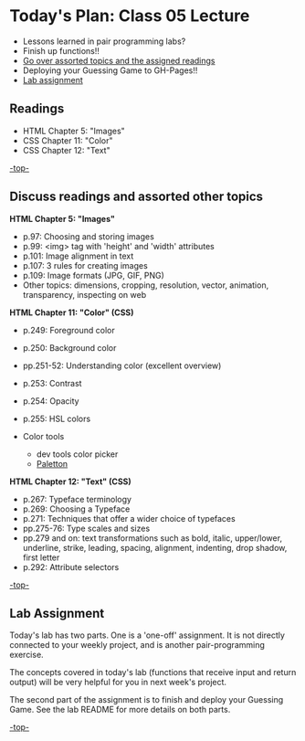 <a id="top"></a>
# Today's Plan: Class 05 Lecture

- Lessons learned in pair programming labs?
- Finish up functions!!
- [Go over assorted topics and the assigned readings](#readings)
- Deploying your Guessing Game to GH-Pages!!
- [Lab assignment](#code)

## Readings

- HTML Chapter 5: "Images"
- CSS Chapter 11: "Color"
- CSS Chapter 12: "Text"

[-top-](#top)

<a id="readings"></a>
## Discuss readings and assorted other topics

**HTML Chapter 5: "Images"**

- p.97: Choosing and storing images
- p.99: \<img> tag with 'height' and 'width' attributes
- p.101: Image alignment in text
- p.107: 3 rules for creating images
- p.109: Image formats (JPG, GIF, PNG)
- Other topics: dimensions, cropping, resolution, vector, animation, transparency, inspecting on web

**HTML Chapter 11: "Color" (CSS)**

- p.249: Foreground color
- p.250: Background color
- pp.251-52: Understanding color (excellent overview)
- p.253: Contrast
- p.254: Opacity
- p.255: HSL colors

- Color tools
  - dev tools color picker
  - [Paletton](paletton.com)

**HTML Chapter 12: "Text" (CSS)**

- p.267: Typeface terminology
- p.269: Choosing a Typeface
- p.271: Techniques that offer a wider choice of typefaces
- pp.275-76: Type scales and sizes
- pp.279 and on: text transformations such as bold, italic, upper/lower, underline, strike, leading, spacing, alignment, indenting, drop shadow, first letter
- p.292: Attribute selectors

[-top-](#top)

<a id="code"></a>
## Lab Assignment

Today's lab has two parts. One is a 'one-off' assignment. It is not directly connected to your weekly project, and is another pair-programming exercise.

The concepts covered in today's lab (functions that receive input and return output) will be very helpful for you in next week's project.

The second part of the assignment is to finish and deploy your Guessing Game. See the lab README for more details on both parts.

[-top-](#top)

